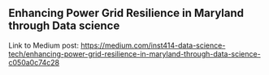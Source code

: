## Enhancing Power Grid Resilience in Maryland through Data science

Link to Medium post: https://medium.com/inst414-data-science-tech/enhancing-power-grid-resilience-in-maryland-through-data-science-c050a0c74c28
